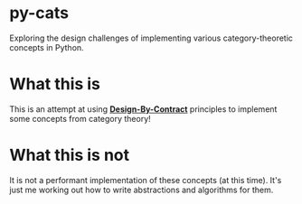 # py-cats
Exploring the design challenges of implementing various category-theoretic concepts in Python. 

# What this is
This is an attempt at using **[Design-By-Contract](https://en.wikipedia.org/wiki/Design_by_contract)** principles to 
implement some concepts from category theory! 

# What this is not
It is not a performant implementation of these concepts (at this time). It's just me working out how to write abstractions and algorithms for them. 